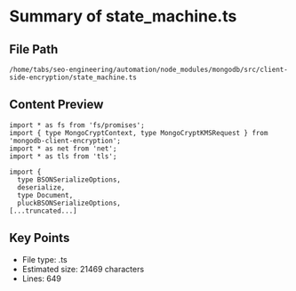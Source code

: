 # Summary of state_machine.ts
  
## File Path
`/home/tabs/seo-engineering/automation/node_modules/mongodb/src/client-side-encryption/state_machine.ts`

## Content Preview
```
import * as fs from 'fs/promises';
import { type MongoCryptContext, type MongoCryptKMSRequest } from 'mongodb-client-encryption';
import * as net from 'net';
import * as tls from 'tls';

import {
  type BSONSerializeOptions,
  deserialize,
  type Document,
  pluckBSONSerializeOptions,
[...truncated...]
```

## Key Points
- File type: .ts
- Estimated size: 21469 characters
- Lines: 649
